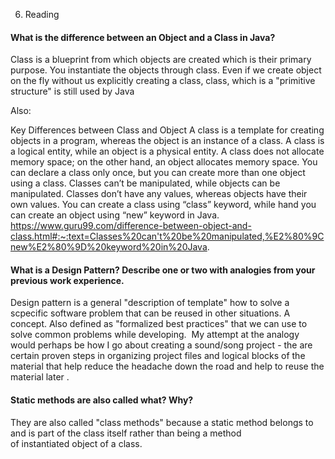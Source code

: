 06. Reading

#### What is the difference between an Object and a Class in Java?

Class is a blueprint from which objects are created which is their primary purpose. You instantiate the objects through class. Even if we create object on the fly without us explicitly creating a class, class, which is a "primitive structure" is still used by Java

Also:

Key Differences between Class and Object
A class is a template for creating objects in a program, whereas the object is an instance of a class.
A class is a logical entity, while an object is a physical entity.
A class does not allocate memory space; on the other hand, an object allocates memory space.
You can declare a class only once, but you can create more than one object using a class.
Classes can’t be manipulated, while objects can be manipulated.
Classes don’t have any values, whereas objects have their own values.
You can create a class using “class” keyword, while hand you can create an object using “new” keyword in Java.
https://www.guru99.com/difference-between-object-and-class.html#:~:text=Classes%20can't%20be%20manipulated,%E2%80%9Cnew%E2%80%9D%20keyword%20in%20Java.

#### What is a Design Pattern? Describe one or two with analogies from your previous work experience.

Design pattern is a general "description of template" how to solve a scpecific software problem that can be reused in other situations. A concept. Also defined as "formalized best practices" that we can use to solve common problems while developing.  My attempt at the analogy would perhaps be how I go about creating a sound/song project - the are certain proven steps in organizing project files and logical blocks of the material that help reduce the headache down the road and help to reuse the material later .

#### Static methods are also called what? Why?

They are also called "class methods" because a static method belongs to and is part of the class itself rather than being a method of instantiated object of a class.